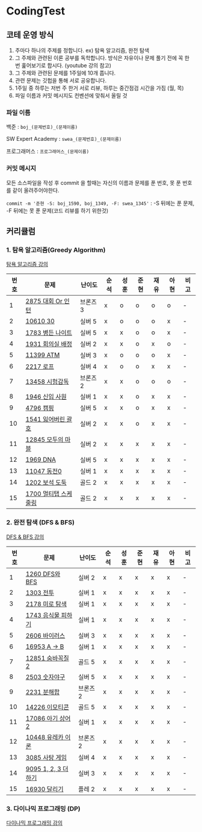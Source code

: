 # CodingTest

## 코테 운영 방식
1. 주마다 하나의 주제를 정합니다. ex) 탐욕 알고리즘, 완전 탐색
2. 그 주제와 관련된 이론 공부를 독학합니다. 방식은 자유이나 문제 풀기 전에 꼭 한 번 훑어보기로 합시다.
(youtube 강의 참고)
3. 그 주제와 관련된 문제를 1주일에 10개 풉니다.
4. 관련 문제는 깃헙을 통해 서로 공유합니다.
5. 1주일 중 하루는 저번 주 한거 서로 리뷰, 하루는 중간점검 시간을 가짐 (월, 목)
6. 파일 이름과 커밋 메시지도 컨벤션에 맞춰서 올릴 것


### 파일 이름

백준 : `boj_(문제번호)_(문제이름)` 

SW Expert Academy : `swea_(문제번호)_(문제이름)`

프로그래머스 : `프로그래머스_(문제이름)`


### 커밋 메시지

모든 소스파일을 작성 후 commit 을 할때는 자신의 이름과 문제를 푼 번호, 못 푼 번호를 같이 올려주어야한다.

`commit -m '준현 -S: boj_1590, boj_1349, -F: swea_1345'` : -S 뒤에는 푼 문제, -F 뒤에는 못 푼 문제(코드 리뷰를 하기 위한것)



## 커리큘럼

### 1. 탐욕 알고리즘(Greedy Algorithm)

[탐욕 알고리즘 강의](https://youtu.be/2zjoKjt97vQ)

|번호|문제|난이도|순석|성훈|준현|재유|아현|비고|
|---|---|---|---|---|---|---|---|---|
|1|[2875 대회 Or 인턴](https://www.acmicpc.net/problem/2875)|브론즈 3|x|o|o|o|o|-|
|2|[10610 30](https://www.acmicpc.net/problem/10610)|실버 5|x|o|o|o|x|-|
|3|[1783 병든 나이트](https://www.acmicpc.net/problem/1783)|실버 5|x|x|o|o|x|-|
|4|[1931 회의실 배정](https://www.acmicpc.net/problem/1931)|실버 2|x|x|o|x|o|-|
|5|[11399 ATM](https://www.acmicpc.net/problem/11399)|실버 3|x|o|o|o|x|-|
|6|[2217 로프](https://www.acmicpc.net/problem/2217)|실버 4|x|o|o|x|x|-|
|7|[13458 시험감독](https://www.acmicpc.net/problem/13458)|브론즈 2|x|x|o|o|o|-|
|8|[1946 신입 사원](https://www.acmicpc.net/problem/1946)|실버 1|x|x|o|x|x|-|
|9|[4796 캠핑](https://www.acmicpc.net/problem/4796)|실버 5|x|x|o|x|x|-|
|10|[1541 잃어버린 괄호](https://www.acmicpc.net/problem/1541)|실버 2|x|x|o|x|x|-|
|11|[12845 모두의 마블](https://www.acmicpc.net/problem/12845)|실버 2|x|x|x|x|x|-|
|12|[1969 DNA](https://www.acmicpc.net/problem/1969)|실버 5|x|x|x|x|x|-|
|13|[11047 동전0](https://www.acmicpc.net/problem/11047)|실버 1|x|x|x|x|x|-|
|14|[1202 보석 도둑](https://www.acmicpc.net/problem/1202)|골드 2|x|x|x|x|x|-|
|15|[1700 멀티탭 스케줄링](https://www.acmicpc.net/problem/1700)|골드 2|x|x|x|x|x|-|


### 2. 완전 탐색 (DFS & BFS)

[DFS & BFS 강의](https://youtu.be/7C9RgOcvkvo)

|번호|문제|난이도|순석|성훈|준현|재유|아현|비고|
|---|---|---|---|---|---|---|---|---|
|1|[1260 DFS와 BFS](https://www.acmicpc.net/problem/1260)|실버 2|x|x|x|x|x|-|
|2|[1303 전투](https://www.acmicpc.net/problem/1303)|실버 1|x|x|x|x|x|-|
|3|[2178 미로 탐색](https://www.acmicpc.net/problem/2178)|실버 1|x|x|x|x|x|-|
|4|[1743 음식물 피하기](https://www.acmicpc.net/problem/1743)|실버 1|x|x|x|x|x|-|
|5|[2606 바이러스](https://www.acmicpc.net/problem/2606)|실버 3|x|x|x|x|x|-|
|6|[16953 A -> B](https://www.acmicpc.net/problem/16953)|실버 1|x|x|x|x|x|-|
|7|[12851 숨바꼭질 2](https://www.acmicpc.net/problem/12851)|골드 5|x|x|x|x|x|-|
|8|[2503 숫자야구](https://www.acmicpc.net/problem/2503)|실버 5|x|x|x|x|x|-|
|9|[2231 분해합](https://www.acmicpc.net/problem/2231)|브론즈 2|x|x|x|x|x|-|
|10|[14226 이모티콘](https://www.acmicpc.net/problem/14226)|골드 5|x|x|x|x|x|-|
|11|[17086 아기 상어2](https://www.acmicpc.net/problem/17086)|실버 1|x|x|x|x|x|-|
|12|[10448 유레카 이론](https://www.acmicpc.net/problem/10448)|브론즈 2|x|x|x|x|x|-|
|13|[3085 사탕 게임](https://www.acmicpc.net/problem/3085)|실버 4|x|x|x|x|x|-|
|14|[9095 1, 2, 3 더하기](https://www.acmicpc.net/problem/9095)|실버 3|x|x|x|x|x|-|
|15|[16930 달리기](https://www.acmicpc.net/problem/16930)|플레 2|x|x|x|x|x|-|

### 3. 다이나믹 프로그래밍 (DP)

[다이나믹 프로그래밍 강의](https://youtu.be/5Lu34WIx2Us)
